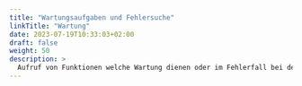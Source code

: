 ```yaml
---
title: "Wartungsaufgaben und Fehlersuche"
linkTitle: "Wartung"
date: 2023-07-19T10:33:03+02:00
draft: false
weight: 50
description: >
  Aufruf von Funktionen welche Wartung dienen oder im Fehlerfall bei der Analyse und Eingrenzung des Fehlers hilfreich sind.
---
```


